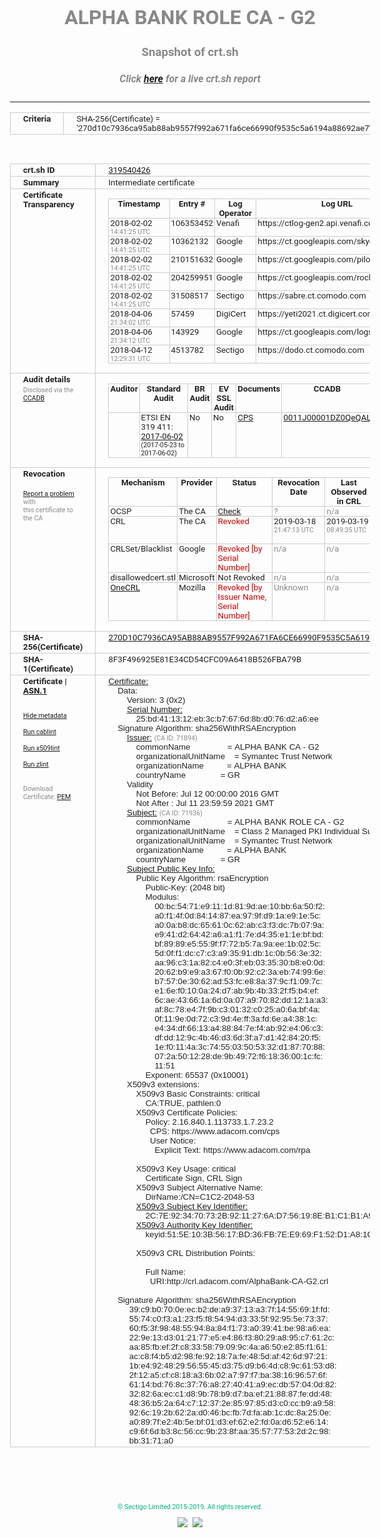 # ALPHA BANK ROLE CA - G2
### Snapshot of crt.sh
##### Click [here](https://crt.sh/?q=270D10C7936CA95AB88AB9557F992A671FA6CE66990F9535C5A6194A88692AE7) for a live crt.sh report

---
<!DOCTYPE HTML PUBLIC "-//W3C//DTD HTML 4.0 Transitional//EN">
<HTML>
<HEAD>
  <META http-equiv="Content-Type" content="text/html; charset=UTF-8">
  <TITLE>crt.sh | 270d10c7936ca95ab88ab9557f992a671fa6ce66990f9535c5a6194a88692ae7</TITLE>
  <META name="description" content="Free CT Log Certificate Search Tool from Sectigo (formerly Comodo CA)">
  <META name="keywords" content="crt.sh, CT, Certificate Transparency, Certificate Search, SSL Certificate, Sectigo, Comodo CA">
  <LINK href="//fonts.googleapis.com/css?family=Roboto+Mono|Roboto:400,400i,700,700i" rel="stylesheet">
  <STYLE type="text/css">
    a {
      white-space: nowrap;
    }
    body {
      color: #888888;
      font: 12pt Roboto, sans-serif;
      padding-top: 10px;
      text-align: center
    }
    form {
      margin: 0px
    }
    span {
      border-radius: 10px
    }
    span.heading {
      color: #888888;
      font: 12pt Roboto, sans-serif
    }
    span.title {
      background-color: #00B373;
      color: #FFFFFF;
      font: bold 18pt Roboto, sans-serif;
      padding: 0px 5px
    }
    span.text {
      color: #888888;
      font: 10pt Roboto, sans-serif
    }
    span.whiteongrey {
      background-color: #D9D9D6;
      color: #FFFFFF;
      font: bold 18pt Roboto, sans-serif;
      padding: 0px 5px
    }
    table {
      border-collapse: collapse;
      color: #222222;
      font: 10pt Roboto, sans-serif;
      margin-left: auto;
      margin-right: auto
    }
    table.options {
      border: none;
      margin-left: 10px
    }
    td, th {
      border: 1px solid #CCCCCC;
      padding: 0px 2px;
      text-align: left;
      vertical-align: top
    }
    td.outer, th.outer {
      border: 1px solid #CCCCCC;
      padding: 2px 20px;
      text-align: left
    }
    th.heading {
      color: #888888;
      font: bold italic 12pt Roboto, sans-serif;
      padding: 20px 0px 0px;
      text-align: center
    }
    th.options, td.options {
      border: none;
      vertical-align: middle
    }
    td.text {
      font: 10pt "Roboto Mono", sans-serif;
      padding: 2px 20px
    }
    td.heading {
      border: none;
      color: #888888;
      font: 12pt Roboto, sans-serif;
      padding-top: 20px;
      text-align: center
    }
    table.lint td, th {
      text-align: center
    }
    .button {
      background-color: #00B373;
      border-radius: 10px;
      color: #FFFFFF;
      font: bold 13pt Roboto, sans-serif
    }
    .copyright {
      font: 8pt Roboto, sans-serif;
      color: #00B373
    }
    .input {
      border: 1px solid #888888;
      font-weight: bold;
      text-align: center
    }
    .small {
      font: 8pt Roboto, sans-serif;
      color: #888888
    }
    .error {
      background-color: #FFDFDF;
      color: #CC0000;
      font-weight: bold
    }
    .fatal {
      background-color: #0000AA;
      color: #FFFFFF;
      font-weight: bold
    }
    .notice {
      background-color: #FFFFDF;
      color: #606000
    }
    .warning {
      background-color: #FFEFDF;
      color: #DF6000
    }
  </STYLE>
</HEAD>
<BODY>

<TABLE>
  <TR>
    <TH class="outer">Criteria</TH>
    <TD class="outer">SHA-256(Certificate) = '270d10c7936ca95ab88ab9557f992a671fa6ce66990f9535c5a6194a88692ae7'</TD>
  </TR>
</TABLE>
<BR>
<TABLE>
  <TR>
    <TH class="outer">crt.sh ID</TH>
    <TD class="outer"><A href="?id=319540426">319540426</A></TD>
  </TR>
  <TR>
    <TH class="outer">Summary</TH>
    <TD class="outer">Intermediate certificate</TD>
  </TR>
  <TR>
    <TH class="outer">Certificate<BR>Transparency</TH>
    <TD class="outer">
<TABLE class="options" style="margin-left:0px">
  <TR>
    <TH>Timestamp</TH>
    <TH>Entry #</TH>
    <TH>Log Operator</TH>
    <TH>Log URL</TH>
  </TR>
  <TR>
    <TD>2018-02-02&nbsp; <FONT class="small">14:41:25 UTC</FONT></TD>
    <TD>106353452</TD>
    <TD>Venafi</TD>
    <TD>https://ctlog-gen2.api.venafi.com</TD>
  </TR>
  <TR>
    <TD>2018-02-02&nbsp; <FONT class="small">14:41:25 UTC</FONT></TD>
    <TD>10362132</TD>
    <TD>Google</TD>
    <TD>https://ct.googleapis.com/skydiver</TD>
  </TR>
  <TR>
    <TD>2018-02-02&nbsp; <FONT class="small">14:41:25 UTC</FONT></TD>
    <TD>210151632</TD>
    <TD>Google</TD>
    <TD>https://ct.googleapis.com/pilot</TD>
  </TR>
  <TR>
    <TD>2018-02-02&nbsp; <FONT class="small">14:41:25 UTC</FONT></TD>
    <TD>204259951</TD>
    <TD>Google</TD>
    <TD>https://ct.googleapis.com/rocketeer</TD>
  </TR>
  <TR>
    <TD>2018-02-02&nbsp; <FONT class="small">14:41:25 UTC</FONT></TD>
    <TD>31508517</TD>
    <TD>Sectigo</TD>
    <TD>https://sabre.ct.comodo.com</TD>
  </TR>
  <TR>
    <TD>2018-04-06&nbsp; <FONT class="small">21:34:02 UTC</FONT></TD>
    <TD>57459</TD>
    <TD>DigiCert</TD>
    <TD>https://yeti2021.ct.digicert.com/log</TD>
  </TR>
  <TR>
    <TD>2018-04-06&nbsp; <FONT class="small">21:34:12 UTC</FONT></TD>
    <TD>143929</TD>
    <TD>Google</TD>
    <TD>https://ct.googleapis.com/logs/argon2021</TD>
  </TR>
  <TR>
    <TD>2018-04-12&nbsp; <FONT class="small">12:29:31 UTC</FONT></TD>
    <TD>4513782</TD>
    <TD>Sectigo</TD>
    <TD>https://dodo.ct.comodo.com</TD>
  </TR>
</TABLE>
    </TD>
  </TR>
  <TR>
    <TH class="outer">Audit details<BR>
      <DIV class="small" style="padding-top:3px">Disclosed via the
        <A href="//ccadb-public.secure.force.com/mozilla/PublicAllIntermediateCerts" target="_blank">CCADB</A></DIV>
    </TH>
    <TD class="outer">
<TABLE class="options" style="margin-left:0px">
  <TR>
    <TH>Auditor</TH>
    <TH>Standard Audit</TH>
    <TH>BR Audit</TH>
    <TH>EV SSL Audit</TH>
    <TH>Documents</TH>
    <TH>CCADB</TH>
    <TH>Root Owner / Certificate</TH>
  </TR>
  <TR>
    <TD style="vertical-align:middle"></TD>
    <TD>ETSI EN 319 411:
      <A href="https://bug1435436.bmoattachments.org/attachment.cgi?id=8948020" target="_blank">2017-06-02</A>
      <BR><FONT style="font-size:8pt">(2017-05-23 to 2017-06-02)</FONT></TD>
    <TD>No    <TD>No    <TD>
      <A href="https://www.symantec.com/content/en/us/about/media/repository/stn-cp.pdf" target="blank">CPS</A>
    </TD>
    <TD><A href="//ccadb.force.com/0011J00001DZ0QeQAL" target="_blank">0011J00001DZ0QeQAL</A></TD>
    <TD><A href="/?id=68409">DigiCert</A></TD>
  </TR>
</TABLE>
    </TD>
  </TR>
  <TR>
    <TH class="outer">Revocation<BR><BR>
      <DIV class="small" style="padding-top:3px"><A href="?id=319540426&opt=problemreporting">Report a problem</A> with<BR>this certificate to the CA</DIV></TH>
    <TD class="outer">
      <TABLE class="options" style="margin-left:0px">
        <TR>
          <TH>Mechanism</TH>
          <TH>Provider</TH>
          <TH>Status</TH>
          <TH>Revocation Date</TH>
          <TH>Last Observed in CRL</TH>
          <TH>Last Checked <SPAN style="color:#CC0000;vertical-align:middle;font-size:70%;font-weight:normal">(Error)</SPAN></TH>
        </TR>
        <TR>
          <TD>OCSP</TD>
          <TD>The CA</TD>
          <TD><A href="?id=319540426&opt=ocsp">Check</A></TD>
          <TD><SPAN style="color:#888888">?</SPAN></TD>
          <TD><SPAN style="color:#888888">n/a</SPAN></TD>
          <TD><SPAN style="color:#888888">?</SPAN></TD>
        </TR>
        <TR>
          <TD>CRL</TD>
          <TD>The CA</TD>
          <TD><SPAN style="color:#CC0000">Revoked</SPAN></TD><TD>2019-03-18&nbsp; <FONT class="small">21:47:13 UTC</FONT></TD><TD>2019-03-19&nbsp; <FONT class="small">08:49:35 UTC</FONT></TD><TD>2019-12-04&nbsp; <FONT class="small">16:43:52 UTC</FONT></TD>
        </TR>
        <TR>
          <TD>CRLSet/Blacklist</TD>
          <TD>Google</TD>
          <TD><SPAN style="color:#CC0000">Revoked [by Serial Number]</SPAN></TD>
          <TD><SPAN style="color:#888888">n/a</SPAN></TD>
          <TD><SPAN style="color:#888888">n/a</SPAN></TD>
          <TD><SPAN style="color:#888888">n/a</SPAN></TD>
        </TR>
        <TR>
          <TD>disallowedcert.stl</TD>
          <TD>Microsoft</TD>
          <TD>Not Revoked</TD>
          <TD><SPAN style="color:#888888">n/a</SPAN></TD>
          <TD><SPAN style="color:#888888">n/a</SPAN></TD>
          <TD><SPAN style="color:#888888">n/a</SPAN></TD>
        </TR>
        <TR>
          <TD><A href="/mozilla-onecrl" target="_blank">OneCRL</A></TD>
          <TD>Mozilla</TD>
          <TD><SPAN style="color:#CC0000">Revoked [by Issuer Name, Serial Number]</SPAN></TD><TD><SPAN style="color:#888888">Unknown</SPAN></TD>
          <TD><SPAN style="color:#888888">n/a</SPAN></TD>
          <TD><SPAN style="color:#888888">n/a</SPAN></TD>
        </TR>
      </TABLE>
    </TD>
  </TR>
  <TR>
    <TH class="outer">SHA-256(Certificate)</TH>
    <TD class="outer"><A href="//censys.io/certificates/270d10c7936ca95ab88ab9557f992a671fa6ce66990f9535c5a6194a88692ae7">270D10C7936CA95AB88AB9557F992A671FA6CE66990F9535C5A6194A88692AE7</A></TD>
  </TR>
  <TR>
    <TH class="outer">SHA-1(Certificate)</TH>
    <TD class="outer">8F3F496925E81E34CD54CFC09A6418B526FBA79B</TD>
  </TR>
  <TR>
    <TH class="outer">Certificate | <A href="?asn1=319540426">ASN.1</A>
      <SPAN class="small"><BR>
      <BR><BR><A href="?id=319540426&opt=nometadata">Hide metadata</A>
      <BR><BR><A href="?id=319540426&opt=cablint">Run cablint</A>
      <BR><BR><A href="?id=319540426&opt=x509lint">Run x509lint</A>
      <BR><BR><A href="?id=319540426&opt=zlint">Run zlint</A>
      <BR><BR><BR>Download Certificate: <A href="?d=319540426">PEM</A>
      </SPAN>
    </TH>
    <TD class="text"><A href="?d=319540426">Certificate:</A><BR>&nbsp;&nbsp;&nbsp;&nbsp;Data:<BR>&nbsp;&nbsp;&nbsp;&nbsp;&nbsp;&nbsp;&nbsp;&nbsp;Version:&nbsp;3&nbsp;(0x2)<BR>&nbsp;&nbsp;&nbsp;&nbsp;&nbsp;&nbsp;&nbsp;&nbsp;<A href="?serial=25bd411312eb3cb7676d8bd076d2a6ee">Serial&nbsp;Number:</A><BR>&nbsp;&nbsp;&nbsp;&nbsp;&nbsp;&nbsp;&nbsp;&nbsp;&nbsp;&nbsp;&nbsp;&nbsp;25:bd:41:13:12:eb:3c:b7:67:6d:8b:d0:76:d2:a6:ee<BR>&nbsp;&nbsp;&nbsp;&nbsp;Signature&nbsp;Algorithm:&nbsp;sha256WithRSAEncryption<BR>&nbsp;&nbsp;&nbsp;&nbsp;&nbsp;&nbsp;&nbsp;&nbsp;<A href="?caid=71894">Issuer:</A> <SPAN class="small">(CA ID: 71894)</SPAN><BR>&nbsp;&nbsp;&nbsp;&nbsp;&nbsp;&nbsp;&nbsp;&nbsp;&nbsp;&nbsp;&nbsp;&nbsp;commonName&nbsp;&nbsp;&nbsp;&nbsp;&nbsp;&nbsp;&nbsp;&nbsp;&nbsp;&nbsp;&nbsp;&nbsp;&nbsp;&nbsp;&nbsp;&nbsp;=&nbsp;ALPHA&nbsp;BANK&nbsp;CA&nbsp;-&nbsp;G2<BR>&nbsp;&nbsp;&nbsp;&nbsp;&nbsp;&nbsp;&nbsp;&nbsp;&nbsp;&nbsp;&nbsp;&nbsp;organizationalUnitName&nbsp;&nbsp;&nbsp;&nbsp;=&nbsp;Symantec&nbsp;Trust&nbsp;Network<BR>&nbsp;&nbsp;&nbsp;&nbsp;&nbsp;&nbsp;&nbsp;&nbsp;&nbsp;&nbsp;&nbsp;&nbsp;organizationName&nbsp;&nbsp;&nbsp;&nbsp;&nbsp;&nbsp;&nbsp;&nbsp;&nbsp;&nbsp;=&nbsp;ALPHA&nbsp;BANK<BR>&nbsp;&nbsp;&nbsp;&nbsp;&nbsp;&nbsp;&nbsp;&nbsp;&nbsp;&nbsp;&nbsp;&nbsp;countryName&nbsp;&nbsp;&nbsp;&nbsp;&nbsp;&nbsp;&nbsp;&nbsp;&nbsp;&nbsp;&nbsp;&nbsp;&nbsp;&nbsp;&nbsp;=&nbsp;GR<BR>&nbsp;&nbsp;&nbsp;&nbsp;&nbsp;&nbsp;&nbsp;&nbsp;Validity<BR>&nbsp;&nbsp;&nbsp;&nbsp;&nbsp;&nbsp;&nbsp;&nbsp;&nbsp;&nbsp;&nbsp;&nbsp;Not&nbsp;Before:&nbsp;Jul&nbsp;12&nbsp;00:00:00&nbsp;2016&nbsp;GMT<BR>&nbsp;&nbsp;&nbsp;&nbsp;&nbsp;&nbsp;&nbsp;&nbsp;&nbsp;&nbsp;&nbsp;&nbsp;Not&nbsp;After&nbsp;:&nbsp;Jul&nbsp;11&nbsp;23:59:59&nbsp;2021&nbsp;GMT<BR>&nbsp;&nbsp;&nbsp;&nbsp;&nbsp;&nbsp;&nbsp;&nbsp;<A href="?caid=71936">Subject:</A> <SPAN class="small">(CA ID: 71936)</SPAN><BR>&nbsp;&nbsp;&nbsp;&nbsp;&nbsp;&nbsp;&nbsp;&nbsp;&nbsp;&nbsp;&nbsp;&nbsp;commonName&nbsp;&nbsp;&nbsp;&nbsp;&nbsp;&nbsp;&nbsp;&nbsp;&nbsp;&nbsp;&nbsp;&nbsp;&nbsp;&nbsp;&nbsp;&nbsp;=&nbsp;ALPHA&nbsp;BANK&nbsp;ROLE&nbsp;CA&nbsp;-&nbsp;G2<BR>&nbsp;&nbsp;&nbsp;&nbsp;&nbsp;&nbsp;&nbsp;&nbsp;&nbsp;&nbsp;&nbsp;&nbsp;organizationalUnitName&nbsp;&nbsp;&nbsp;&nbsp;=&nbsp;Class&nbsp;2&nbsp;Managed&nbsp;PKI&nbsp;Individual&nbsp;Subscriber&nbsp;CA<BR>&nbsp;&nbsp;&nbsp;&nbsp;&nbsp;&nbsp;&nbsp;&nbsp;&nbsp;&nbsp;&nbsp;&nbsp;organizationalUnitName&nbsp;&nbsp;&nbsp;&nbsp;=&nbsp;Symantec&nbsp;Trust&nbsp;Network<BR>&nbsp;&nbsp;&nbsp;&nbsp;&nbsp;&nbsp;&nbsp;&nbsp;&nbsp;&nbsp;&nbsp;&nbsp;organizationName&nbsp;&nbsp;&nbsp;&nbsp;&nbsp;&nbsp;&nbsp;&nbsp;&nbsp;&nbsp;=&nbsp;ALPHA&nbsp;BANK<BR>&nbsp;&nbsp;&nbsp;&nbsp;&nbsp;&nbsp;&nbsp;&nbsp;&nbsp;&nbsp;&nbsp;&nbsp;countryName&nbsp;&nbsp;&nbsp;&nbsp;&nbsp;&nbsp;&nbsp;&nbsp;&nbsp;&nbsp;&nbsp;&nbsp;&nbsp;&nbsp;&nbsp;=&nbsp;GR<BR>&nbsp;&nbsp;&nbsp;&nbsp;&nbsp;&nbsp;&nbsp;&nbsp;<A href="?spkisha256=10d11a8a16d716d5657377adc34ac8f3373ae525d564dda17d01040ccdecd24c">Subject&nbsp;Public&nbsp;Key&nbsp;Info:</A><BR>&nbsp;&nbsp;&nbsp;&nbsp;&nbsp;&nbsp;&nbsp;&nbsp;&nbsp;&nbsp;&nbsp;&nbsp;Public&nbsp;Key&nbsp;Algorithm:&nbsp;rsaEncryption<BR>&nbsp;&nbsp;&nbsp;&nbsp;&nbsp;&nbsp;&nbsp;&nbsp;&nbsp;&nbsp;&nbsp;&nbsp;&nbsp;&nbsp;&nbsp;&nbsp;Public-Key:&nbsp;(2048&nbsp;bit)<BR>&nbsp;&nbsp;&nbsp;&nbsp;&nbsp;&nbsp;&nbsp;&nbsp;&nbsp;&nbsp;&nbsp;&nbsp;&nbsp;&nbsp;&nbsp;&nbsp;Modulus:<BR>&nbsp;&nbsp;&nbsp;&nbsp;&nbsp;&nbsp;&nbsp;&nbsp;&nbsp;&nbsp;&nbsp;&nbsp;&nbsp;&nbsp;&nbsp;&nbsp;&nbsp;&nbsp;&nbsp;&nbsp;00:bc:54:71:e9:11:1d:81:9d:ae:10:bb:6a:50:f2:<BR>&nbsp;&nbsp;&nbsp;&nbsp;&nbsp;&nbsp;&nbsp;&nbsp;&nbsp;&nbsp;&nbsp;&nbsp;&nbsp;&nbsp;&nbsp;&nbsp;&nbsp;&nbsp;&nbsp;&nbsp;a0:f1:4f:0d:84:14:87:ea:97:9f:d9:1a:e9:1e:5c:<BR>&nbsp;&nbsp;&nbsp;&nbsp;&nbsp;&nbsp;&nbsp;&nbsp;&nbsp;&nbsp;&nbsp;&nbsp;&nbsp;&nbsp;&nbsp;&nbsp;&nbsp;&nbsp;&nbsp;&nbsp;a0:0a:b8:dc:65:61:0c:62:ab:c3:f3:dc:7b:07:9a:<BR>&nbsp;&nbsp;&nbsp;&nbsp;&nbsp;&nbsp;&nbsp;&nbsp;&nbsp;&nbsp;&nbsp;&nbsp;&nbsp;&nbsp;&nbsp;&nbsp;&nbsp;&nbsp;&nbsp;&nbsp;e9:41:d2:64:42:a6:a1:f1:7e:d4:35:e1:1e:bf:bd:<BR>&nbsp;&nbsp;&nbsp;&nbsp;&nbsp;&nbsp;&nbsp;&nbsp;&nbsp;&nbsp;&nbsp;&nbsp;&nbsp;&nbsp;&nbsp;&nbsp;&nbsp;&nbsp;&nbsp;&nbsp;bf:89:89:e5:55:9f:f7:72:b5:7a:9a:ee:1b:02:5c:<BR>&nbsp;&nbsp;&nbsp;&nbsp;&nbsp;&nbsp;&nbsp;&nbsp;&nbsp;&nbsp;&nbsp;&nbsp;&nbsp;&nbsp;&nbsp;&nbsp;&nbsp;&nbsp;&nbsp;&nbsp;5d:0f:f1:dc:c7:c3:a9:35:91:db:1c:0b:56:3e:32:<BR>&nbsp;&nbsp;&nbsp;&nbsp;&nbsp;&nbsp;&nbsp;&nbsp;&nbsp;&nbsp;&nbsp;&nbsp;&nbsp;&nbsp;&nbsp;&nbsp;&nbsp;&nbsp;&nbsp;&nbsp;aa:96:c3:1a:82:c4:e0:3f:eb:03:35:30:b8:e0:0d:<BR>&nbsp;&nbsp;&nbsp;&nbsp;&nbsp;&nbsp;&nbsp;&nbsp;&nbsp;&nbsp;&nbsp;&nbsp;&nbsp;&nbsp;&nbsp;&nbsp;&nbsp;&nbsp;&nbsp;&nbsp;20:62:b9:e9:a3:67:f0:0b:92:c2:3a:eb:74:99:6e:<BR>&nbsp;&nbsp;&nbsp;&nbsp;&nbsp;&nbsp;&nbsp;&nbsp;&nbsp;&nbsp;&nbsp;&nbsp;&nbsp;&nbsp;&nbsp;&nbsp;&nbsp;&nbsp;&nbsp;&nbsp;b7:57:0e:30:62:ad:53:fc:e8:8a:37:9c:f1:09:7c:<BR>&nbsp;&nbsp;&nbsp;&nbsp;&nbsp;&nbsp;&nbsp;&nbsp;&nbsp;&nbsp;&nbsp;&nbsp;&nbsp;&nbsp;&nbsp;&nbsp;&nbsp;&nbsp;&nbsp;&nbsp;e1:6e:f0:10:0a:24:d7:ab:9b:4b:33:2f:f5:b4:ef:<BR>&nbsp;&nbsp;&nbsp;&nbsp;&nbsp;&nbsp;&nbsp;&nbsp;&nbsp;&nbsp;&nbsp;&nbsp;&nbsp;&nbsp;&nbsp;&nbsp;&nbsp;&nbsp;&nbsp;&nbsp;6c:ae:43:66:1a:6d:0a:07:a9:70:82:dd:12:1a:a3:<BR>&nbsp;&nbsp;&nbsp;&nbsp;&nbsp;&nbsp;&nbsp;&nbsp;&nbsp;&nbsp;&nbsp;&nbsp;&nbsp;&nbsp;&nbsp;&nbsp;&nbsp;&nbsp;&nbsp;&nbsp;af:8c:78:e4:7f:9b:c3:01:32:c0:25:a0:6a:bf:4a:<BR>&nbsp;&nbsp;&nbsp;&nbsp;&nbsp;&nbsp;&nbsp;&nbsp;&nbsp;&nbsp;&nbsp;&nbsp;&nbsp;&nbsp;&nbsp;&nbsp;&nbsp;&nbsp;&nbsp;&nbsp;0f:11:9e:0d:72:c3:9d:4e:ff:3a:fd:6e:a4:38:1c:<BR>&nbsp;&nbsp;&nbsp;&nbsp;&nbsp;&nbsp;&nbsp;&nbsp;&nbsp;&nbsp;&nbsp;&nbsp;&nbsp;&nbsp;&nbsp;&nbsp;&nbsp;&nbsp;&nbsp;&nbsp;e4:34:df:66:13:a4:88:84:7e:f4:ab:92:e4:06:c3:<BR>&nbsp;&nbsp;&nbsp;&nbsp;&nbsp;&nbsp;&nbsp;&nbsp;&nbsp;&nbsp;&nbsp;&nbsp;&nbsp;&nbsp;&nbsp;&nbsp;&nbsp;&nbsp;&nbsp;&nbsp;df:dd:12:9c:4b:46:d3:6d:3f:a7:d1:42:84:20:f5:<BR>&nbsp;&nbsp;&nbsp;&nbsp;&nbsp;&nbsp;&nbsp;&nbsp;&nbsp;&nbsp;&nbsp;&nbsp;&nbsp;&nbsp;&nbsp;&nbsp;&nbsp;&nbsp;&nbsp;&nbsp;1e:f0:11:4a:3c:74:55:03:50:53:32:d1:87:70:88:<BR>&nbsp;&nbsp;&nbsp;&nbsp;&nbsp;&nbsp;&nbsp;&nbsp;&nbsp;&nbsp;&nbsp;&nbsp;&nbsp;&nbsp;&nbsp;&nbsp;&nbsp;&nbsp;&nbsp;&nbsp;07:2a:50:12:28:de:9b:49:72:f6:18:36:00:1c:fc:<BR>&nbsp;&nbsp;&nbsp;&nbsp;&nbsp;&nbsp;&nbsp;&nbsp;&nbsp;&nbsp;&nbsp;&nbsp;&nbsp;&nbsp;&nbsp;&nbsp;&nbsp;&nbsp;&nbsp;&nbsp;11:51<BR>&nbsp;&nbsp;&nbsp;&nbsp;&nbsp;&nbsp;&nbsp;&nbsp;&nbsp;&nbsp;&nbsp;&nbsp;&nbsp;&nbsp;&nbsp;&nbsp;Exponent:&nbsp;65537&nbsp;(0x10001)<BR>&nbsp;&nbsp;&nbsp;&nbsp;&nbsp;&nbsp;&nbsp;&nbsp;X509v3&nbsp;extensions:<BR>&nbsp;&nbsp;&nbsp;&nbsp;&nbsp;&nbsp;&nbsp;&nbsp;&nbsp;&nbsp;&nbsp;&nbsp;X509v3&nbsp;Basic&nbsp;Constraints:&nbsp;critical<BR>&nbsp;&nbsp;&nbsp;&nbsp;&nbsp;&nbsp;&nbsp;&nbsp;&nbsp;&nbsp;&nbsp;&nbsp;&nbsp;&nbsp;&nbsp;&nbsp;CA:TRUE,&nbsp;pathlen:0<BR>&nbsp;&nbsp;&nbsp;&nbsp;&nbsp;&nbsp;&nbsp;&nbsp;&nbsp;&nbsp;&nbsp;&nbsp;X509v3&nbsp;Certificate&nbsp;Policies:&nbsp;<BR>&nbsp;&nbsp;&nbsp;&nbsp;&nbsp;&nbsp;&nbsp;&nbsp;&nbsp;&nbsp;&nbsp;&nbsp;&nbsp;&nbsp;&nbsp;&nbsp;Policy:&nbsp;2.16.840.1.113733.1.7.23.2<BR>&nbsp;&nbsp;&nbsp;&nbsp;&nbsp;&nbsp;&nbsp;&nbsp;&nbsp;&nbsp;&nbsp;&nbsp;&nbsp;&nbsp;&nbsp;&nbsp;&nbsp;&nbsp;CPS:&nbsp;https://www.adacom.com/cps<BR>&nbsp;&nbsp;&nbsp;&nbsp;&nbsp;&nbsp;&nbsp;&nbsp;&nbsp;&nbsp;&nbsp;&nbsp;&nbsp;&nbsp;&nbsp;&nbsp;&nbsp;&nbsp;User&nbsp;Notice:<BR>&nbsp;&nbsp;&nbsp;&nbsp;&nbsp;&nbsp;&nbsp;&nbsp;&nbsp;&nbsp;&nbsp;&nbsp;&nbsp;&nbsp;&nbsp;&nbsp;&nbsp;&nbsp;&nbsp;&nbsp;Explicit&nbsp;Text:&nbsp;https://www.adacom.com/rpa<BR><BR>&nbsp;&nbsp;&nbsp;&nbsp;&nbsp;&nbsp;&nbsp;&nbsp;&nbsp;&nbsp;&nbsp;&nbsp;X509v3&nbsp;Key&nbsp;Usage:&nbsp;critical<BR>&nbsp;&nbsp;&nbsp;&nbsp;&nbsp;&nbsp;&nbsp;&nbsp;&nbsp;&nbsp;&nbsp;&nbsp;&nbsp;&nbsp;&nbsp;&nbsp;Certificate&nbsp;Sign,&nbsp;CRL&nbsp;Sign<BR>&nbsp;&nbsp;&nbsp;&nbsp;&nbsp;&nbsp;&nbsp;&nbsp;&nbsp;&nbsp;&nbsp;&nbsp;X509v3&nbsp;Subject&nbsp;Alternative&nbsp;Name:&nbsp;<BR>&nbsp;&nbsp;&nbsp;&nbsp;&nbsp;&nbsp;&nbsp;&nbsp;&nbsp;&nbsp;&nbsp;&nbsp;&nbsp;&nbsp;&nbsp;&nbsp;DirName:/CN=C1C2-2048-53<BR>&nbsp;&nbsp;&nbsp;&nbsp;&nbsp;&nbsp;&nbsp;&nbsp;&nbsp;&nbsp;&nbsp;&nbsp;<A href="?ski=2c7e923470732b9211276ad756198eb1c1b1a91c">X509v3&nbsp;Subject&nbsp;Key&nbsp;Identifier:</A><BR>&nbsp;&nbsp;&nbsp;&nbsp;&nbsp;&nbsp;&nbsp;&nbsp;&nbsp;&nbsp;&nbsp;&nbsp;&nbsp;&nbsp;&nbsp;&nbsp;2C:7E:92:34:70:73:2B:92:11:27:6A:D7:56:19:8E:B1:C1:B1:A9:1C<BR>&nbsp;&nbsp;&nbsp;&nbsp;&nbsp;&nbsp;&nbsp;&nbsp;&nbsp;&nbsp;&nbsp;&nbsp;<A href="?ski=515e103b5617bd36fb7ee969f152d1a81c72bacf">X509v3&nbsp;Authority&nbsp;Key&nbsp;Identifier:</A><BR>&nbsp;&nbsp;&nbsp;&nbsp;&nbsp;&nbsp;&nbsp;&nbsp;&nbsp;&nbsp;&nbsp;&nbsp;&nbsp;&nbsp;&nbsp;&nbsp;keyid:51:5E:10:3B:56:17:BD:36:FB:7E:E9:69:F1:52:D1:A8:1C:72:BA:CF<BR><BR>&nbsp;&nbsp;&nbsp;&nbsp;&nbsp;&nbsp;&nbsp;&nbsp;&nbsp;&nbsp;&nbsp;&nbsp;X509v3&nbsp;CRL&nbsp;Distribution&nbsp;Points:&nbsp;<BR><BR>&nbsp;&nbsp;&nbsp;&nbsp;&nbsp;&nbsp;&nbsp;&nbsp;&nbsp;&nbsp;&nbsp;&nbsp;&nbsp;&nbsp;&nbsp;&nbsp;Full&nbsp;Name:<BR>&nbsp;&nbsp;&nbsp;&nbsp;&nbsp;&nbsp;&nbsp;&nbsp;&nbsp;&nbsp;&nbsp;&nbsp;&nbsp;&nbsp;&nbsp;&nbsp;&nbsp;&nbsp;URI:http://crl.adacom.com/AlphaBank-CA-G2.crl<BR><BR>&nbsp;&nbsp;&nbsp;&nbsp;Signature&nbsp;Algorithm:&nbsp;sha256WithRSAEncryption<BR>&nbsp;&nbsp;&nbsp;&nbsp;&nbsp;&nbsp;&nbsp;&nbsp;&nbsp;39:c9:b0:70:0e:ec:b2:de:a9:37:13:a3:7f:14:55:69:1f:fd:<BR>&nbsp;&nbsp;&nbsp;&nbsp;&nbsp;&nbsp;&nbsp;&nbsp;&nbsp;55:74:c0:f3:a1:23:f5:f8:54:94:d3:33:5f:92:95:5e:73:37:<BR>&nbsp;&nbsp;&nbsp;&nbsp;&nbsp;&nbsp;&nbsp;&nbsp;&nbsp;60:f5:3f:98:48:55:94:8a:84:f1:73:a0:39:41:be:98:a6:ea:<BR>&nbsp;&nbsp;&nbsp;&nbsp;&nbsp;&nbsp;&nbsp;&nbsp;&nbsp;22:9e:13:d3:01:21:77:e5:e4:86:f3:80:29:a8:95:c7:61:2c:<BR>&nbsp;&nbsp;&nbsp;&nbsp;&nbsp;&nbsp;&nbsp;&nbsp;&nbsp;aa:85:fb:ef:2f:c8:33:58:79:09:9c:4a:a6:50:e2:85:f1:61:<BR>&nbsp;&nbsp;&nbsp;&nbsp;&nbsp;&nbsp;&nbsp;&nbsp;&nbsp;ac:c8:f4:b5:d2:98:fe:92:18:7a:fe:48:5d:af:42:6d:97:21:<BR>&nbsp;&nbsp;&nbsp;&nbsp;&nbsp;&nbsp;&nbsp;&nbsp;&nbsp;1b:e4:92:48:29:56:55:45:d3:75:d9:b6:4d:c8:9c:61:53:d8:<BR>&nbsp;&nbsp;&nbsp;&nbsp;&nbsp;&nbsp;&nbsp;&nbsp;&nbsp;2f:12:a5:cf:c8:18:a3:6b:02:a7:97:f7:ba:38:16:96:57:6f:<BR>&nbsp;&nbsp;&nbsp;&nbsp;&nbsp;&nbsp;&nbsp;&nbsp;&nbsp;61:14:bd:76:8c:37:76:a8:27:40:41:a9:ec:db:57:04:0d:82:<BR>&nbsp;&nbsp;&nbsp;&nbsp;&nbsp;&nbsp;&nbsp;&nbsp;&nbsp;32:82:6a:ec:c1:d8:9b:78:b9:d7:ba:ef:21:88:87:fe:dd:48:<BR>&nbsp;&nbsp;&nbsp;&nbsp;&nbsp;&nbsp;&nbsp;&nbsp;&nbsp;48:36:b5:2a:64:c7:12:37:2e:85:97:85:d3:c0:cc:b9:a9:58:<BR>&nbsp;&nbsp;&nbsp;&nbsp;&nbsp;&nbsp;&nbsp;&nbsp;&nbsp;92:6c:19:2b:62:2a:d0:46:bc:fb:7d:fa:ab:1c:dc:8a:25:0e:<BR>&nbsp;&nbsp;&nbsp;&nbsp;&nbsp;&nbsp;&nbsp;&nbsp;&nbsp;a0:89:7f:e2:4b:5e:bf:01:d3:ef:62:e2:fd:0a:d6:52:e6:14:<BR>&nbsp;&nbsp;&nbsp;&nbsp;&nbsp;&nbsp;&nbsp;&nbsp;&nbsp;c9:6f:6d:b3:8c:56:cc:9b:23:8f:aa:35:57:77:53:2d:2c:98:<BR>&nbsp;&nbsp;&nbsp;&nbsp;&nbsp;&nbsp;&nbsp;&nbsp;&nbsp;bb:31:71:a0<BR>    </TD>
  </TR>
</TABLE>

  <BR><BR><BR>

  <P class="copyright">&copy; Sectigo Limited 2015-2019. All rights reserved.</P>
  <DIV>
    <A href="https://sectigo.com/"><IMG src="/sectigo_s.png"></A>
    &nbsp;<A href="https://github.com/crtsh"><IMG src="/GitHub-Mark-32px.png"></A>
  </DIV>
</BODY>
</HTML>
